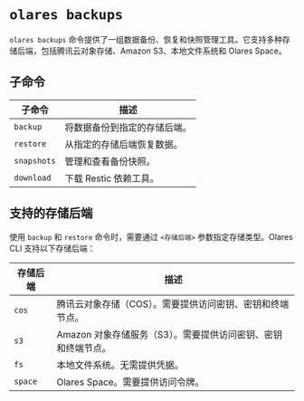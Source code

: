 # `olares backups`

`olares backups` 命令提供了一组数据备份、恢复和快照管理工具。它支持多种存储后端，包括腾讯云对象存储、Amazon S3、本地文件系统和 Olares Space。

## 子命令

| 子命令         | 描述              |
|-------------|-----------------|
| `backup`    | 将数据备份到指定的存储后端。  |
| `restore`   | 从指定的存储后端恢复数据。   |
| `snapshots` | 管理和查看备份快照。      |
| `download`  | 下载 Restic 依赖工具。 |

## 支持的存储后端

使用 `backup` 和 `restore` 命令时，需要通过 `<存储后端>` 参数指定存储类型。Olares CLI 支持以下存储后端：

| 存储后端    | 描述                                  |
|---------|-------------------------------------|
| `cos`   | 腾讯云对象存储（COS）。需要提供访问密钥、密钥和终端节点。      |
| `s3`    | Amazon 对象存储服务（S3）。需要提供访问密钥、密钥和终端节点。 |
| `fs`    | 本地文件系统。无需提供凭据。                      |
| `space` | Olares Space。需要提供访问令牌。              |